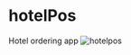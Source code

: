 # hotelPos
Hotel ordering app
![hotelpos](https://user-images.githubusercontent.com/72398465/159276821-e06667f7-f97d-45de-b99e-82bdaa98c2f5.png)
